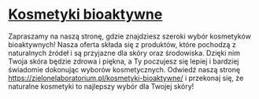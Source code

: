 # [Kosmetyki bioaktywne](https://zielonelaboratorium.pl/kosmetyki-bioaktywne/)

Zapraszamy na naszą stronę, gdzie znajdziesz szeroki wybór kosmetyków bioaktywnych! Nasza oferta składa się z produktów, które pochodzą z naturalnych źródeł i są przyjazne dla skóry oraz środowiska. Dzięki nim Twoja skóra będzie zdrowa i piękna, a Ty poczujesz się lepiej i bardziej świadomie dokonując wyborów kosmetycznych. Odwiedź naszą stronę https://zielonelaboratorium.pl/kosmetyki-bioaktywne/ i przekonaj się, że naturalne kosmetyki to najlepszy wybór dla Twojej skóry!